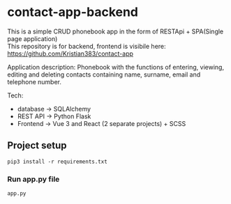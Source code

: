# contact-app-backend
 
 This is a simple CRUD phonebook app in the form of RESTApi + SPA(Single page application) <br />
This repository is for backend, frontend is visibile here: https://github.com/Kristian383/contact-app

Application description:
Phonebook with the functions of entering, viewing, editing and deleting contacts containing name, surname, email and telephone number.

Tech: 
- database -> SQLAlchemy
- REST API -> Python Flask
- Frontend -> Vue 3 and React (2 separate projects) + SCSS
 
## Project setup
```
pip3 install -r requirements.txt
```
### Run app.py file
```
app.py
```
